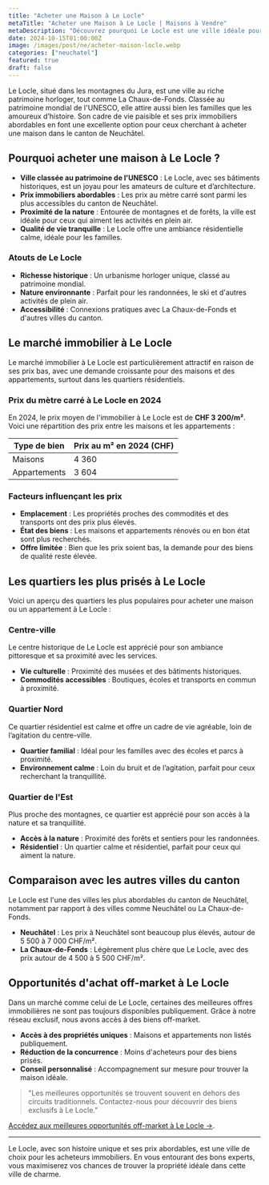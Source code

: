 ```yaml
---
title: "Acheter une Maison à Le Locle"
metaTitle: "Acheter une Maison à Le Locle | Maisons à Vendre"
metaDescription: "Découvrez pourquoi Le Locle est une ville idéale pour acheter une maison. Explorez le marché immobilier local, les quartiers prisés et nos conseils pour réussir votre achat."
date: 2024-10-15T01:00:00Z
image: /images/post/ne/acheter-maison-locle.webp
categories: ["neuchatel"]
featured: true
draft: false
---
```


Le Locle, situé dans les montagnes du Jura, est une ville au riche patrimoine horloger, tout comme La Chaux-de-Fonds. Classée au patrimoine mondial de l'UNESCO, elle attire aussi bien les familles que les amoureux d’histoire. Son cadre de vie paisible et ses prix immobiliers abordables en font une excellente option pour ceux cherchant à acheter une maison dans le canton de Neuchâtel.

## Pourquoi acheter une maison à Le Locle ?

- **Ville classée au patrimoine de l'UNESCO** : Le Locle, avec ses bâtiments historiques, est un joyau pour les amateurs de culture et d’architecture.
- **Prix immobiliers abordables** : Les prix au mètre carré sont parmi les plus accessibles du canton de Neuchâtel.
- **Proximité de la nature** : Entourée de montagnes et de forêts, la ville est idéale pour ceux qui aiment les activités en plein air.
- **Qualité de vie tranquille** : Le Locle offre une ambiance résidentielle calme, idéale pour les familles.

### Atouts de Le Locle
- **Richesse historique** : Un urbanisme horloger unique, classé au patrimoine mondial.
- **Nature environnante** : Parfait pour les randonnées, le ski et d'autres activités de plein air.
- **Accessibilité** : Connexions pratiques avec La Chaux-de-Fonds et d'autres villes du canton.

## Le marché immobilier à Le Locle

Le marché immobilier à Le Locle est particulièrement attractif en raison de ses prix bas, avec une demande croissante pour des maisons et des appartements, surtout dans les quartiers résidentiels.

### Prix du mètre carré à Le Locle en 2024

En 2024, le prix moyen de l'immobilier à Le Locle est de **CHF 3 200/m²**. Voici une répartition des prix entre les maisons et les appartements :

| Type de bien             | Prix au m² en 2024 (CHF) |
|--------------------------|--------------------------|
| Maisons                  | 4 360                    |
| Appartements             | 3 604                    |

### Facteurs influençant les prix
- **Emplacement** : Les propriétés proches des commodités et des transports ont des prix plus élevés.
- **État des biens** : Les maisons et appartements rénovés ou en bon état sont plus recherchés.
- **Offre limitée** : Bien que les prix soient bas, la demande pour des biens de qualité reste élevée.

## Les quartiers les plus prisés à Le Locle

Voici un aperçu des quartiers les plus populaires pour acheter une maison ou un appartement à Le Locle :

### Centre-ville

Le centre historique de Le Locle est apprécié pour son ambiance pittoresque et sa proximité avec les services.

- **Vie culturelle** : Proximité des musées et des bâtiments historiques.
- **Commodités accessibles** : Boutiques, écoles et transports en commun à proximité.

### Quartier Nord

Ce quartier résidentiel est calme et offre un cadre de vie agréable, loin de l’agitation du centre-ville.

- **Quartier familial** : Idéal pour les familles avec des écoles et parcs à proximité.
- **Environnement calme** : Loin du bruit et de l’agitation, parfait pour ceux recherchant la tranquillité.

### Quartier de l'Est

Plus proche des montagnes, ce quartier est apprécié pour son accès à la nature et sa tranquillité.

- **Accès à la nature** : Proximité des forêts et sentiers pour les randonnées.
- **Résidentiel** : Un quartier calme et résidentiel, parfait pour ceux qui aiment la nature.

## Comparaison avec les autres villes du canton

Le Locle est l'une des villes les plus abordables du canton de Neuchâtel, notamment par rapport à des villes comme Neuchâtel ou La Chaux-de-Fonds.

- **Neuchâtel** : Les prix à Neuchâtel sont beaucoup plus élevés, autour de 5 500 à 7 000 CHF/m².
- **La Chaux-de-Fonds** : Légèrement plus chère que Le Locle, avec des prix autour de 4 500 à 5 500 CHF/m².

## Opportunités d'achat off-market à Le Locle

Dans un marché comme celui de Le Locle, certaines des meilleures offres immobilières ne sont pas toujours disponibles publiquement. Grâce à notre réseau exclusif, nous avons accès à des biens off-market.

- **Accès à des propriétés uniques** : Maisons et appartements non listés publiquement.
- **Réduction de la concurrence** : Moins d'acheteurs pour des biens prisés.
- **Conseil personnalisé** : Accompagnement sur mesure pour trouver la maison idéale.

> "Les meilleures opportunités se trouvent souvent en dehors des circuits traditionnels. Contactez-nous pour découvrir des biens exclusifs à Le Locle."

[Accédez aux meilleures opportunités off-market à Le Locle ->](/contact).

---

Le Locle, avec son histoire unique et ses prix abordables, est une ville de choix pour les acheteurs immobiliers. En vous entourant des bons experts, vous maximiserez vos chances de trouver la propriété idéale dans cette ville de charme.
